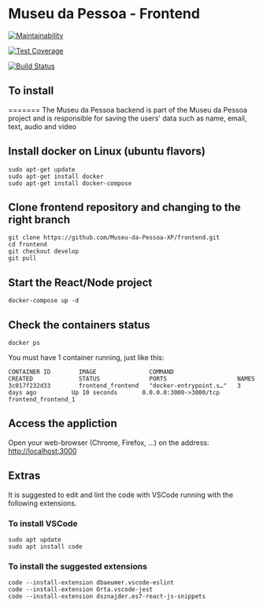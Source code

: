 # Museu da Pessoa - Frontend

[![Maintainability](https://api.codeclimate.com/v1/badges/92746fd813506f4fcb89/maintainability)](https://codeclimate.com/github/Museu-da-Pessoa-XP/frontend/maintainability)

[![Test Coverage](https://api.codeclimate.com/v1/badges/92746fd813506f4fcb89/test_coverage)](https://codeclimate.com/github/Museu-da-Pessoa-XP/frontend/test_coverage)

[![Build Status](https://travis-ci.org/Museu-da-Pessoa-XP/frontend.svg?branch=develop)](https://travis-ci.org/Museu-da-Pessoa-XP/frontend)

## To install
=======
The Museu da Pessoa backend is part of the Museu da Pessoa project and is responsible for saving the users' data such as name, email, text, audio and video


## Install docker on Linux (ubuntu flavors)
```shell
sudo apt-get update
sudo apt-get install docker
sudo apt-get install docker-compose
```
## Clone frontend repository and changing to the right branch
```shell
git clone https://github.com/Museu-da-Pessoa-XP/frontend.git
cd frontend
git checkout develop
git pull
```

## Start the React/Node project
```shell
docker-compose up -d
```

## Check the containers status
```shell
docker ps
```
You must have 1 container running, just like this:
```shell
CONTAINER ID        IMAGE               COMMAND                  CREATED             STATUS              PORTS                    NAMES
3c017f232d33        frontend_frontend   "docker-entrypoint.s…"   3 days ago          Up 10 seconds       0.0.0.0:3000->3000/tcp   frontend_frontend_1
```

## Access the appliction
Open your web-browser (Chrome, Firefox, ...) on the address: <http://localhost:3000>

## Extras 

It is suggested to edit and lint the code with VSCode running with the following extensions. 

### To install VSCode
``` 
sudo apt update
sudo apt install code
```

### To install the suggested extensions
```
code --install-extension dbaeumer.vscode-eslint
code --install-extension Orta.vscode-jest
code --install-extension dsznajder.es7-react-js-snippets
```
